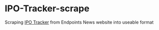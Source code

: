# IPO-Tracker-scrape
Scraping [IPO Tracker](https://endpts.com/ipo-tracker/) from Endpoints News website into useable format
